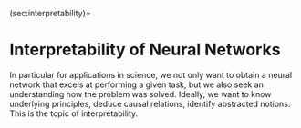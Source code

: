 <!-- Global site tag (gtag.js) - Google Analytics -->

<script async src="https://www.googletagmanager.com/gtag/js?id=G-ZLMLLKHZE0"></script>
<script>
  window.dataLayer = window.dataLayer || [];
  function gtag(){dataLayer.push(arguments);}
  gtag('js', new Date());

  gtag('config', 'G-ZLMLLKHZE0');
</script>
(sec:interpretability)=
# Interpretability of Neural Networks

In particular for applications in science, we not only want to obtain a neural network that excels at performing a given task, but we also seek an understanding how the problem was solved. Ideally, we want to know underlying principles, deduce causal relations, identify abstracted notions. This is the topic of interpretability.
